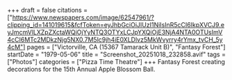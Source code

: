 +++
draft = false
citations = ["https://www.newspapers.com/image/62547961/?clipping_id=141019615&fcfToken=eyJhbGciOiJIUzI1NiIsInR5cCI6IkpXVCJ9.eyJmcmVlLXZpZXctaWQiOjYyNTQ3OTYxLCJpYXQiOjE3NjA4NTA0OTUsImV4cCI6MTc2MDkzNjg5NX0.7M5lc9jh4iE0XLDlvz5MkWvyrry4rYmx_tvCH_5y4cM"]
pages = ["Victorville, CA (15367 Tamarack Unit B)", "Fantasy Forest"]
startDate = "1979-05-06"
title = "Screenshot_20251018_232858.avif"
tags = ["Photos"]
categories = ["Pizza Time Theatre"]
+++
Fantasy Forest creating decorations for the 15th Annual Apple Blossom Ball.